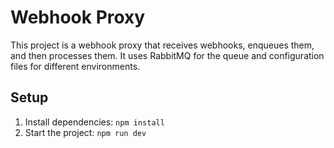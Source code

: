 # Webhook Proxy

This project is a webhook proxy that receives webhooks, enqueues them, and then processes them. It uses RabbitMQ for the queue and configuration files for different environments.

## Setup

1.  Install dependencies: `npm install`
2.  Start the project: `npm run dev`
